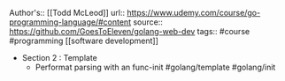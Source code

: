 Author's:: [[Todd McLeod]]
url:: https://www.udemy.com/course/go-programming-language/#content
source:: https://github.com/GoesToEleven/golang-web-dev
tags:: #course #programming [[software development]]

- Section 2 : Template
	- Performat parsing with an func-init #golang/template #golang/init